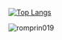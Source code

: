 [![Top Langs](https://github-readme-stats.vercel.app/api/top-langs/?username=romprin019&layout=compact&theme=dark)](https://github.com/anuraghazra/github-readme-stats)
<p><img align="center" src="https://github-readme-streak-stats.herokuapp.com/?user=romprin019&" alt="romprin019" /></p>
